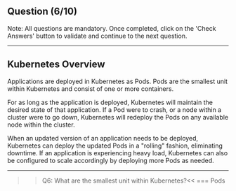## Question (6/10)

Note: All questions are mandatory. Once completed, click on the 'Check Answers' button to validate and continue to the next question.

---

## Kubernetes Overview

Applications are deployed in Kubernetes as Pods. Pods are the smallest unit within Kubernetes and consist of one or more containers.

For as long as the application is deployed, Kubernetes will maintain the desired state of that application. If a Pod were to crash, or a node within a cluster were to go down, Kubernetes will redeploy the Pods on any available node within the cluster.

When an updated version of an application needs to be deployed, Kubernetes can deploy the updated Pods in a "rolling" fashion, eliminating downtime. If an application is experiencing heavy load, Kubernetes can also be configured to scale accordingly by deploying more Pods as needed.

---

>>Q6: What are the smallest unit within Kubernetes?<<
=== Pods
